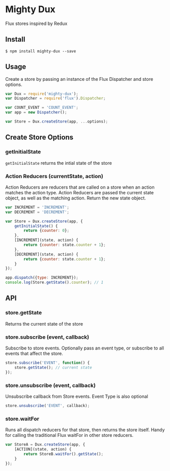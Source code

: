 # Mighty Dux

Flux stores inspired by Redux

## Install
```
$ npm install mighty-dux --save
```

## Usage
Create a store by passing an instance of the Flux Dispatcher and store options.

```js
var Dux = require('mighty-dux');
var Dispatcher = require('flux').Dispatcher;

var COUNT_EVENT = 'COUNT_EVENT';
var app = new Dispatcher();

var Store = Dux.createStore(app, ...options);
```

## Create Store Options

### getInitialState
`getInitialState` returns the intial state of the store

### Action Reducers (currentState, action)
Action Reducers are reducers that are called on a store when an action matches the action type. Action Reducers are passed the current state object, as well as the matching action. Return the new state object.

```js
var INCREMENT = 'INCREMENT';
var DECREMENT = 'DECREMENT';

var Store = Dux.createStore(app, {
	getInitialState() {
		return {counter: 0};
	},
	[INCREMENT](state, action) {
		return {counter: state.counter + 1};
	},
	[DECREMENT](state, action) {
		return {counter: state.counter + 1};
	}
});

app.dispatch({type: INCREMENT});
console.log(Store.getState().counter); // 1
```

## API

### store.getState
Returns the current state of the store

### store.subscribe (event, callback)
Subscribe to store events. Optionally pass an event type, or subscribe to all events that affect the store.
```js
store.subscribe('EVENT', function() {
	store.getState(); // current state
});
```

### store.unsubscribe (event, callback)
Unsubscribe callback from Store events. Event Type is also optional
```js
store.unsubscribe('EVENT', callback);
```

### store.waitFor
Runs all dispatch reducers for that store, then returns the store itself. Handy for calling the traditional Flux waitFor in other store reducers.
```js
var StoreA = Dux.createStore(app, {
	[ACTION](state, action) {
		return StoreB.waitFor().getState();
	}
});
```
